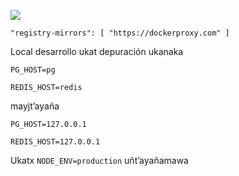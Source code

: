 ![](https://pub-b8db533c86124200a9d799bf3ba88099.r2.dev/2023/03/wbhiRD1.webp)

```
"registry-mirrors": [ "https://dockerproxy.com" ]
```

Local desarrollo ukat depuración ukanaka

```
PG_HOST=pg

REDIS_HOST=redis
```

mayjt’ayaña

```
PG_HOST=127.0.0.1

REDIS_HOST=127.0.0.1

```

Ukatx `NODE_ENV=production` uñt’ayañamawa